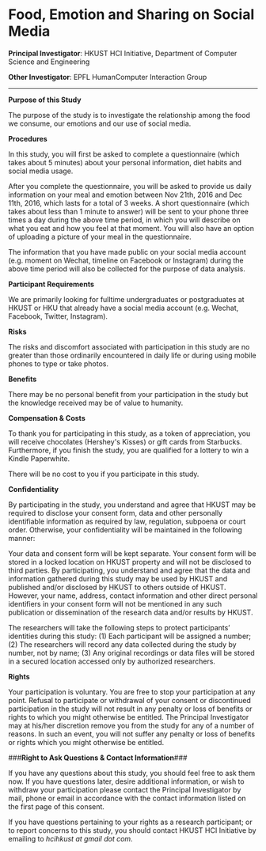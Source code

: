 # Food, Emotion and Sharing on Social Media #
 
__Principal Investigator__: HKUST HCI Initiative, Department of Computer Science and Engineering

__Other Investigator__: EPFL HumanComputer Interaction Group
_______________________________________________________________________________

__Purpose of this Study__

The purpose of the study is to investigate the relationship among the food we consume, our emotions and our use of social media. 

__Procedures__

In this study, you will first be asked to complete a questionnaire (which takes about 5 minutes) about your personal information, diet habits and social media usage. 

After you complete the questionnaire, you will be asked to provide us daily information on your meal and emotion between Nov 21th, 2016 and Dec 11th, 2016, which lasts for a total of 3 weeks. A short questionnaire (which takes about less than 1 minute to answer) will be sent to your phone three times a day during the above time period, in which you will describe on what you eat and how you feel at that moment. You will also have an option of uploading a picture of your meal in the questionnaire. 

The information that you have made public on your social media account (e.g. moment on Wechat, timeline on Facebook or Instagram) during the above time period will also be collected for the purpose of data analysis. 

__Participant Requirements__

We are primarily looking for fulltime undergraduates or postgraduates at HKUST or HKU that already have a social media account (e.g. Wechat, Facebook, Twitter, Instagram). 

__Risks__

The risks and discomfort associated with participation in this study are no greater than those ordinarily encountered in daily life or during using mobile phones to type or take photos.

__Benefits__

There may be no personal benefit from your participation in the study but the knowledge received may be of value to humanity.  

__Compensation & Costs__

To thank you for participating in this study, as a token of appreciation, you will receive chocolates (Hershey's Kisses) or gift cards from Starbucks. Furthermore, if you finish the study, you are qualified for a lottery to win a Kindle Paperwhite.

There will be no cost to you if you participate in this study. 

__Confidentiality__

By participating in the study, you understand and agree that HKUST may be required to disclose your consent form, data and other personally identifiable information as required by law, regulation, subpoena or court order.  Otherwise, your confidentiality will be maintained in the following manner:

Your data and consent form will be kept separate. Your consent form will be stored in a locked location on HKUST property and will not be disclosed to third parties. By participating, you understand and agree that the data and information gathered during this study may be used by HKUST and published and/or disclosed by HKUST to others outside of HKUST. However, your name, address, contact information and other direct personal identifiers in your consent form will not be mentioned in any such publication or dissemination of the research data and/or results by HKUST.

The researchers will take the following steps to protect participants’ identities during this study: (1) Each participant will be assigned a number; (2) The researchers will record any data collected during the study by number, not by name; (3) Any original recordings or data files will be stored in a secured location accessed only by authorized researchers.  

__Rights__

Your participation is voluntary.  You are free to stop your participation at any point.  Refusal to participate or withdrawal of your consent or discontinued participation in the study will not result in any penalty or loss of benefits or rights to which you might otherwise be entitled.  The Principal Investigator may at his/her discretion remove you from the study for any of a number of reasons.  In such an event, you will not suffer any penalty or loss of benefits or rights which you might otherwise be entitled.

###__Right to Ask Questions & Contact Information__###

If you have any questions about this study, you should feel free to ask them now.  If you have questions later, desire additional information, or wish to withdraw your participation please contact the Principal Investigator by mail, phone or email in accordance with the contact information listed on the first page of this consent.  

If you have questions pertaining to your rights as a research participant; or to report concerns to this study, you should contact HKUST HCI Initiative by emailing to _hcihkust at gmail dot com_.
